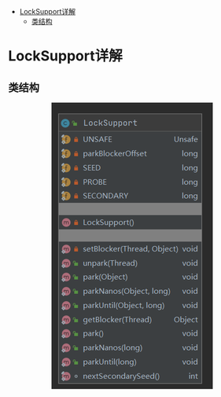 <!-- TOC -->

- [LockSupport详解](#locksupport详解)
  - [类结构](#类结构)

<!-- /TOC -->

# LockSupport详解

## 类结构

<div align=center>

![1590712088254.png](..\images\1590712088254.png)

</div>
